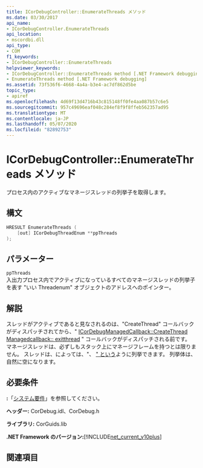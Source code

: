 ```yaml
---
title: ICorDebugController::EnumerateThreads メソッド
ms.date: 03/30/2017
api_name:
- ICorDebugController.EnumerateThreads
api_location:
- mscordbi.dll
api_type:
- COM
f1_keywords:
- ICorDebugController::EnumerateThreads
helpviewer_keywords:
- ICorDebugController::EnumerateThreads method [.NET Framework debugging]
- EnumerateThreads method [.NET Framework debugging]
ms.assetid: 73f536f6-4668-4a4a-b3e4-ac7df862d5be
topic_type:
- apiref
ms.openlocfilehash: 4d69f13d4716b43c815148ff0fe4aa087b57c6e5
ms.sourcegitcommit: 957c49696eaf048c284ef8f9f8ffeb562357ad95
ms.translationtype: MT
ms.contentlocale: ja-JP
ms.lasthandoff: 05/07/2020
ms.locfileid: "82892753"
---
```

# <a name="icordebugcontrollerenumeratethreads-method"></a>ICorDebugController::EnumerateThreads メソッド
プロセス内のアクティブなマネージスレッドの列挙子を取得します。  
  
## <a name="syntax"></a>構文  
  
```cpp  
HRESULT EnumerateThreads (  
    [out] ICorDebugThreadEnum **ppThreads  
);  
```  
  
## <a name="parameters"></a>パラメーター  
 `ppThreads`  
 入出力プロセス内でアクティブになっているすべてのマネージスレッドの列挙子を表す "いい Threadenum" オブジェクトのアドレスへのポインター。  
  
## <a name="remarks"></a>解説  
 スレッドがアクティブであると見なされるのは、"CreateThread" コールバックがディスパッチされてから、" [ICorDebugManagedCallback::CreateThread](icordebugmanagedcallback-createthread-method.md) [Managedcallback:: exitthread](icordebugmanagedcallback-exitthread-method.md) " コールバックがディスパッチされる前です。 マネージスレッドは、必ずしもスタック上にマネージフレームを持つとは限りません。 スレッドは、によっては、"、 [" という](icordebugmanagedcallback-createprocess-method.md)ように列挙できます。 列挙体は、自然に空になります。  
  
## <a name="requirements"></a>必要条件  
 **:**「[システム要件](../../get-started/system-requirements.md)」を参照してください。  
  
 **ヘッダー:** CorDebug.idl、CorDebug.h  
  
 **ライブラリ:** CorGuids.lib  
  
 **.NET Framework のバージョン:**[!INCLUDE[net_current_v10plus](../../../../includes/net-current-v10plus-md.md)]  
  
## <a name="see-also"></a>関連項目
